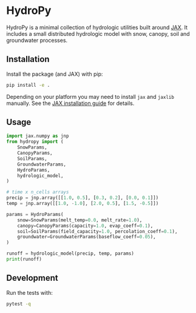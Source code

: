# HydroPy

HydroPy is a minimal collection of hydrologic utilities built around
[JAX](https://github.com/google/jax). It includes a small distributed
hydrologic model with snow, canopy, soil and groundwater processes.

## Installation

Install the package (and JAX) with pip:

```bash
pip install -e .
```

Depending on your platform you may need to install `jax` and `jaxlib`
manually. See the [JAX installation guide](https://github.com/google/jax#installation)
for details.

## Usage

```python
import jax.numpy as jnp
from hydropy import (
    SnowParams,
    CanopyParams,
    SoilParams,
    GroundwaterParams,
    HydroParams,
    hydrologic_model,
)

# time x n_cells arrays
precip = jnp.array([[1.0, 0.5], [0.3, 0.2], [0.0, 0.1]])
temp = jnp.array([[1.0, -1.0], [2.0, 0.5], [1.5, -0.5]])

params = HydroParams(
    snow=SnowParams(melt_temp=0.0, melt_rate=1.0),
    canopy=CanopyParams(capacity=1.0, evap_coeff=0.1),
    soil=SoilParams(field_capacity=1.0, percolation_coeff=0.1),
    groundwater=GroundwaterParams(baseflow_coeff=0.05),
)

runoff = hydrologic_model(precip, temp, params)
print(runoff)
```

## Development

Run the tests with:

```bash
pytest -q
```
